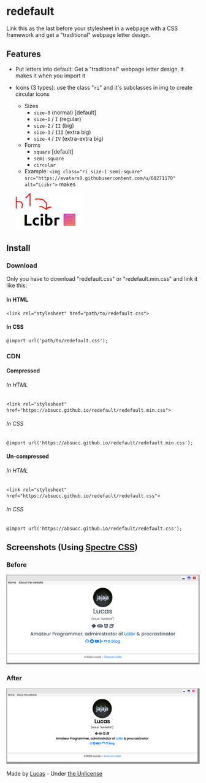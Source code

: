 # redefault
Link this as the last before your stylesheet in a webpage with a CSS framework and get a "traditional" webpage letter design.

## Features
- Put letters into default: Get a "traditional" webpage letter design, it makes it when you import it
- Icons (3 types): use the class "```ri```" and it's subclasses in img to create circular icons
  - Sizes
    - ```size-0``` (normal) [default]
    - ```size-1``` / ```I``` (regular)
    - ```size-2``` / ```II``` (big)
    - ```size-3``` / ```III``` (extra big)
    - ```size-4``` / ```IV``` (extra-extra big)
  - Forms
    - ```square``` [default]
    - ```semi-square```
    - ```circular```
  - Example: ```<img class="ri size-1 semi-square" src="https://avatars0.githubusercontent.com/u/60271170" alt="Lcibr">``` makes
  
  ![lcibr.png](img/lcibr.png)

## Install

### Download
Only you have to download "redefault.css" or "redefault.min.css" and link it like this:
#### In HTML
```
<link rel="stylesheet" href="path/to/redefault.css">
```
#### In CSS
```
@import url('path/to/redefault.css');
```

### CDN

#### Compressed
###### In HTML
```
<link rel="stylesheet" href="https://absucc.github.io/redefault/redefault.min.css">
```
###### In CSS
```
@import url('https://absucc.github.io/redefault/redefault.min.css');
```

#### Un-compressed
###### In HTML
```
<link rel="stylesheet" href="https://absucc.github.io/redefault/redefault.css">
```
###### In CSS
```
@import url('https://absucc.github.io/redefault/redefault.css');
```

## Screenshots (Using [Spectre CSS](https://picturepan2.github.io/spectre))
### Before
![Before image](img/before.png)
### After
![After image](img/after.png)


Made by [Lucas](https://l64.github.io) - Under [the Unlicense](https://unlicense.org)
